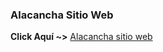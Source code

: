 ### Alacancha Sitio Web

**Click Aquí ~>** [Alacancha sitio web](http://alexballera.github.io/alacancha)
